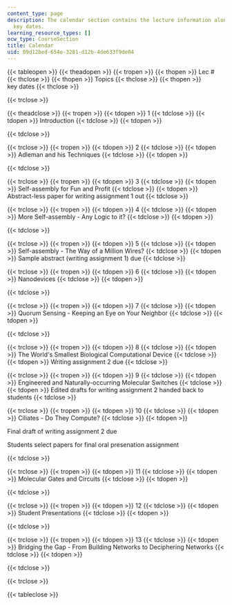 ```yaml
---
content_type: page
description: The calendar section contains the lecture information along with the
  key dates.
learning_resource_types: []
ocw_type: CourseSection
title: Calendar
uid: 09d12bed-654e-3281-d12b-4de633f9de04
---
```


{{< tableopen >}}
{{< theadopen >}}
{{< tropen >}}
{{< thopen >}}
Lec #
{{< thclose >}}
{{< thopen >}}
Topics
{{< thclose >}}
{{< thopen >}}
key dates
{{< thclose >}}

{{< trclose >}}

{{< theadclose >}}
{{< tropen >}}
{{< tdopen >}}
1
{{< tdclose >}}
{{< tdopen >}}
Introduction
{{< tdclose >}}
{{< tdopen >}}

{{< tdclose >}}

{{< trclose >}}
{{< tropen >}}
{{< tdopen >}}
2
{{< tdclose >}}
{{< tdopen >}}
Adleman and his Techniques
{{< tdclose >}}
{{< tdopen >}}

{{< tdclose >}}

{{< trclose >}}
{{< tropen >}}
{{< tdopen >}}
3
{{< tdclose >}}
{{< tdopen >}}
Self-assembly for Fun and Profit
{{< tdclose >}}
{{< tdopen >}}
Abstract-less paper for writing assignment 1 out
{{< tdclose >}}

{{< trclose >}}
{{< tropen >}}
{{< tdopen >}}
4
{{< tdclose >}}
{{< tdopen >}}
More Self-assembly - Any Logic to it?
{{< tdclose >}}
{{< tdopen >}}

{{< tdclose >}}

{{< trclose >}}
{{< tropen >}}
{{< tdopen >}}
5
{{< tdclose >}}
{{< tdopen >}}
Self-assembly - The Way of a Million Wires?
{{< tdclose >}}
{{< tdopen >}}
Sample abstract (writing assignment 1) due
{{< tdclose >}}

{{< trclose >}}
{{< tropen >}}
{{< tdopen >}}
6
{{< tdclose >}}
{{< tdopen >}}
Nanodevices
{{< tdclose >}}
{{< tdopen >}}

{{< tdclose >}}

{{< trclose >}}
{{< tropen >}}
{{< tdopen >}}
7
{{< tdclose >}}
{{< tdopen >}}
Quorum Sensing - Keeping an Eye on Your Neighbor
{{< tdclose >}}
{{< tdopen >}}

{{< tdclose >}}

{{< trclose >}}
{{< tropen >}}
{{< tdopen >}}
8
{{< tdclose >}}
{{< tdopen >}}
The World's Smallest Biological Computational Device
{{< tdclose >}}
{{< tdopen >}}
Writing assignment 2 due
{{< tdclose >}}

{{< trclose >}}
{{< tropen >}}
{{< tdopen >}}
9
{{< tdclose >}}
{{< tdopen >}}
Engineered and Naturally-occurring Molecular Switches
{{< tdclose >}}
{{< tdopen >}}
Edited drafts for writing assignment 2 handed back to students
{{< tdclose >}}

{{< trclose >}}
{{< tropen >}}
{{< tdopen >}}
10
{{< tdclose >}}
{{< tdopen >}}
Ciliates - Do They Compute?
{{< tdclose >}}
{{< tdopen >}}


Final draft of writing assignment 2 due

Students select papers for final oral presenation assignment


{{< tdclose >}}

{{< trclose >}}
{{< tropen >}}
{{< tdopen >}}
11
{{< tdclose >}}
{{< tdopen >}}
Molecular Gates and Circuits
{{< tdclose >}}
{{< tdopen >}}

{{< tdclose >}}

{{< trclose >}}
{{< tropen >}}
{{< tdopen >}}
12
{{< tdclose >}}
{{< tdopen >}}
Student Presentations
{{< tdclose >}}
{{< tdopen >}}

{{< tdclose >}}

{{< trclose >}}
{{< tropen >}}
{{< tdopen >}}
13
{{< tdclose >}}
{{< tdopen >}}
Bridging the Gap - From Building Networks to Deciphering Networks
{{< tdclose >}}
{{< tdopen >}}

{{< tdclose >}}

{{< trclose >}}

{{< tableclose >}}